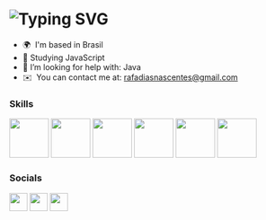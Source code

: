 ![Typing SVG](https://readme-typing-svg.herokuapp.com?size=40&duration=4000&color=0891B2&multiline=true&width=800&height=90&lines=Welcome+to+my+profile+)
==============================================

* 🌍  I'm based in Brasil
* 🌱 Studying JavaScript
* 🤔 I’m looking for help with: Java
* ✉️  You can contact me at: [rafadiasnascentes@gmail.com](mailto:rafadiasnascentes@gmail.com)

### Skills

<p align="left">
<img id="skill-icon" height="70px" width="70px" src="https://raw.githubusercontent.com/marwin1991/profile-technology-icons/refs/heads/main/icons/javascript.png" />
                <img id="skill-icon" height="70px" width="70px" src="https://raw.githubusercontent.com/marwin1991/profile-technology-icons/refs/heads/main/icons/html.png" />
                <img id="skill-icon" height="70px" width="70px" src="https://raw.githubusercontent.com/marwin1991/profile-technology-icons/refs/heads/main/icons/css.png" />
                <img id="skill-icon" height="70px" width="70px" src="https://raw.githubusercontent.com/marwin1991/profile-technology-icons/refs/heads/main/icons/node_js.png" /> 
                <img id="skill-icon" height="70px" width="70px" src="https://cdn.jsdelivr.net/gh/devicons/devicon/icons/mysql/mysql-original.svg" />
                <img id="skill-icon" height="70px" width="70px" src="https://cdn.jsdelivr.net/gh/devicons/devicon/icons/git/git-original.svg" />    
</p>

### Socials

<p align="left"> <a href="https://github.com/rafinhads" target="_blank" rel="noreferrer"><img src="https://raw.githubusercontent.com/danielcranney/readme-generator/main/public/icons/socials/github-dark.svg" width="32" height="32" /></a> <a href="https://www.instagram.com/rafamfdias/" target="_blank" rel="noreferrer"><img src="https://raw.githubusercontent.com/danielcranney/readme-generator/main/public/icons/socials/instagram.svg" width="32" height="32" /></a> <a href="https://www.linkedin.com/in/rafael-dias-aa20b673/" target="_blank" rel="noreferrer"><img src="https://raw.githubusercontent.com/danielcranney/readme-generator/main/public/icons/socials/linkedin.svg" width="32" height="32" /></a></p>
